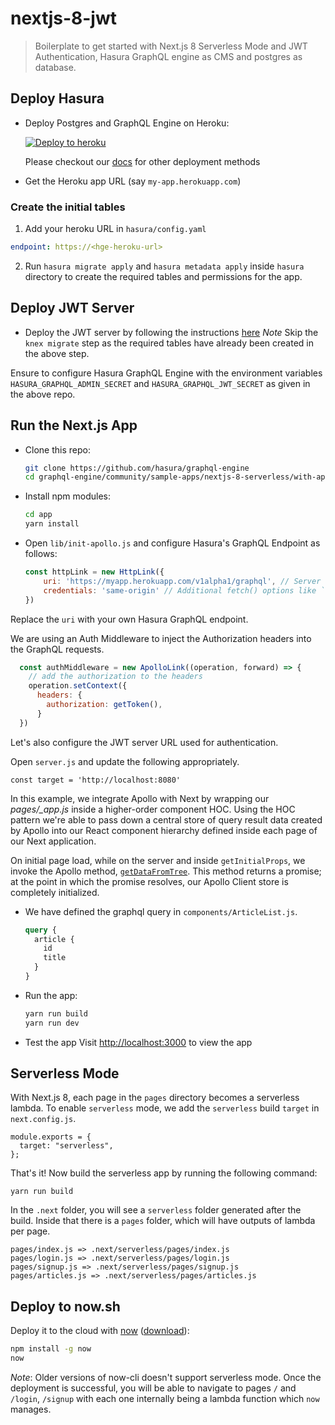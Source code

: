 # nextjs-8-jwt

> Boilerplate to get started with Next.js 8 Serverless Mode and JWT Authentication, Hasura GraphQL engine as CMS and postgres as database. 

## Deploy Hasura
- Deploy Postgres and GraphQL Engine on Heroku:
  
  [![Deploy to heroku](https://www.herokucdn.com/deploy/button.svg)](https://heroku.com/deploy?template=https://github.com/hasura/graphql-engine-heroku)

  Please checkout our [docs](https://docs.hasura.io/1.0/graphql/manual/deployment/index.html) for other deployment methods

- Get the Heroku app URL (say `my-app.herokuapp.com`)

### Create the initial tables
1. Add your heroku URL in `hasura/config.yaml`

```yaml
endpoint: https://<hge-heroku-url>
```

2. Run `hasura migrate apply` and `hasura metadata apply` inside `hasura` directory to create the required tables and permissions for the app.

## Deploy JWT Server

- Deploy the JWT server by following the instructions [here](https://github.com/hasura/graphql-engine/tree/master/community/boilerplates/auth-servers/passportjs-jwt-roles)
*Note* Skip the `knex migrate` step as the required tables have already been created in the above step.

Ensure to configure Hasura GraphQL Engine with the environment variables `HASURA_GRAPHQL_ADMIN_SECRET` and `HASURA_GRAPHQL_JWT_SECRET` as given in the above repo.

## Run the Next.js App

- Clone this repo:
  ```bash
  git clone https://github.com/hasura/graphql-engine
  cd graphql-engine/community/sample-apps/nextjs-8-serverless/with-apollo-jwt
  ```

- Install npm modules:
  ```bash
  cd app 
  yarn install
  ```

- Open `lib/init-apollo.js` and configure Hasura's GraphQL Endpoint as follows:

  ```js
  const httpLink = new HttpLink({
      uri: 'https://myapp.herokuapp.com/v1alpha1/graphql', // Server URL (must be absolute)
      credentials: 'same-origin' // Additional fetch() options like `credentials` or `headers`
  })
  ```
Replace the `uri` with your own Hasura GraphQL endpoint.

We are using an Auth Middleware to inject the Authorization headers into the GraphQL requests.

```js
  const authMiddleware = new ApolloLink((operation, forward) => {
    // add the authorization to the headers
    operation.setContext({
      headers: {
        authorization: getToken(),
      }
  })
```

Let's also configure the JWT server URL used for authentication.

Open `server.js` and update the following appropriately.
```
const target = 'http://localhost:8080' 
```

In this example, we integrate Apollo with Next by wrapping our *pages/_app.js* inside a higher-order component HOC. Using the HOC pattern we're able to pass down a central store of query result data created by Apollo into our React component hierarchy defined inside each page of our Next application.

On initial page load, while on the server and inside `getInitialProps`, we invoke the Apollo method,  [`getDataFromTree`](https://www.apollographql.com/docs/react/features/server-side-rendering.html#getDataFromTree). This method returns a promise; at the point in which the promise resolves, our Apollo Client store is completely initialized.

- We have defined the graphql query in `components/ArticleList.js`. 

    ```graphql
    query {
      article {
        id
        title
      }
    }
    ```

- Run the app:
  ```bash
  yarn run build
  yarn run dev
  ```
- Test the app
  Visit [http://localhost:3000](http://localhost:3000) to view the app

## Serverless Mode

With Next.js 8, each page in the `pages` directory becomes a serverless lambda. To enable `serverless` mode, we add the `serverless` build `target` in `next.config.js`.

```
module.exports = {
  target: "serverless",
};
```

That's it! Now build the serverless app by running the following command:

```
yarn run build
```

In the `.next` folder, you will see a `serverless` folder generated after the build. Inside that there is a `pages` folder, which will have outputs of lambda per page.

```
pages/index.js => .next/serverless/pages/index.js
pages/login.js => .next/serverless/pages/login.js
pages/signup.js => .next/serverless/pages/signup.js
pages/articles.js => .next/serverless/pages/articles.js
```

## Deploy to now.sh

Deploy it to the cloud with [now](https://zeit.co/now) ([download](https://zeit.co/download)):

```bash
npm install -g now
now
```
*Note*: Older versions of now-cli doesn't support serverless mode.
Once the deployment is successful, you will be able to navigate to pages `/` and `/login`, `/signup` with each one internally being a lambda function which `now` manages.
